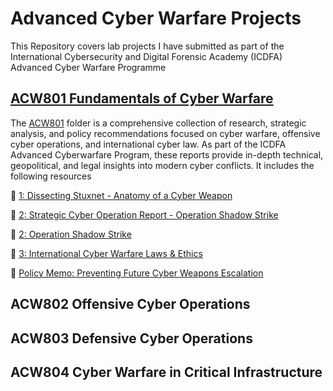 # Advanced Cyber Warfare Projects 

This Repository covers lab projects I have submitted as part of the International Cybersecurity and Digital Forensic Academy (ICDFA) Advanced Cyber Warfare Programme

## [ACW801	Fundamentals of Cyber Warfare](https://github.com/reyincyber/Cyberwarfare/tree/4c6bd8a2a755e326f6d6ce46493cdb902ece0714/ACW801)

The [ACW801](https://github.com/reyincyber/Cyberwarfare/tree/4c6bd8a2a755e326f6d6ce46493cdb902ece0714/ACW801) folder is a comprehensive collection of research, strategic analysis, and policy recommendations focused on cyber warfare, offensive cyber operations, and international cyber law. As part of the ICDFA Advanced Cyberwarfare Program, these reports provide in-depth technical, geopolitical, and legal insights into modern cyber conflicts. It includes the following resources

📄 [1: Dissecting Stuxnet - Anatomy of a Cyber Weapon](https://github.com/reyincyber/Cyberwarfare/blob/main/ACW801/ACW801_L1%20-%20Dissecting%20Stuxnet%20Anatomy%20of%20a%20Cyber%20Weapon.pdf)

📄 [2: Strategic Cyber Operation Report - Operation Shadow Strike](https://github.com/reyincyber/Cyberwarfare/blob/main/ACW801/ACW801_L2_Strategic%20Cyber%20Operation%20Report-Operation%20Shadow%20Strike.pdf)

📄 [2: Operation Shadow Strike](https://github.com/reyincyber/Cyberwarfare/blob/main/ACW801/ACW801_L2_Strategic%20Cyber%20Operation%20Report%20Operation%20Shadow%20Strike.pptx)

📄 [3: International Cyber Warfare Laws & Ethics](https://github.com/reyincyber/Cyberwarfare/blob/main/ACW801/ACW801_L3_International%20Cyber%20Warfare%20Laws%20and%20Ethics.pdf)

📄 [Policy Memo: Preventing Future Cyber Weapons Escalation](https://github.com/reyincyber/Cyberwarfare/blob/main/ACW801/Policy%20Memo%20Recommending%20Safeguards%20To%20Prevent%20Future%20Cyber%20Weapons%20Escalation.pdf)

## ACW802	Offensive Cyber Operations

## ACW803	Defensive Cyber Operations

## ACW804	Cyber Warfare in Critical Infrastructure
